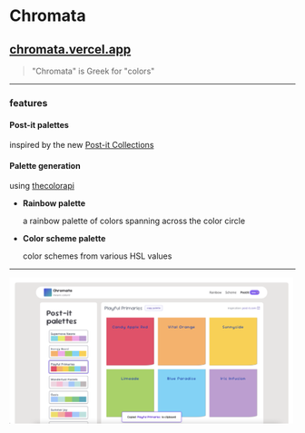# Chromata

## **[chromata.vercel.app](https://chromata.vercel.app/)**

> "Chromata" is Greek for "colors"

<hr/>

### features

#### Post-it palettes

inspired by the new [Post-it Collections](https://www.post-it.com/3M/en_US/post-it/ideas/color/collections/)

#### Palette generation

using [thecolorapi](https://www.thecolorapi.com/)

- **Rainbow palette**

  a rainbow palette of colors spanning across the color circle

- **Color scheme palette**

  color schemes from various HSL values

<hr/>

<img width="500" src="./sshot.png" alt="app screenshot"/>
